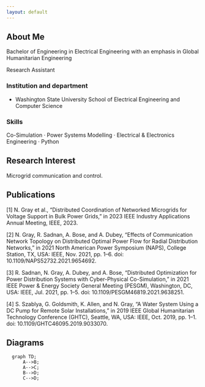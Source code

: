 ```yaml
---
layout: default
---
```


## About Me

Bachelor of Engineering in Electrical Engineering with an emphasis in Global Humanitarian Engineering

Research Assistant

### Institution and department
 - Washington State University School of Electrical Engineering and Computer Science

### Skills
Co-Simulation · Power Systems Modelling · Electrical & Electronics Engineering · Python 
## Research Interest
Microgrid communication and control.

## Publications

[1] N. Gray et al., “Distributed Coordination of Networked Microgrids for Voltage Support in Bulk Power Grids,” in 2023 IEEE Industry Applications Annual Meeting, IEEE, 2023.

[2] N. Gray, R. Sadnan, A. Bose, and A. Dubey, “Effects of Communication Network Topology on Distributed Optimal Power Flow for Radial Distribution Networks,” in 2021 North American Power Symposium (NAPS), College Station, TX, USA: IEEE, Nov. 2021, pp. 1–6. doi: 10.1109/NAPS52732.2021.9654692.

[3] R. Sadnan, N. Gray, A. Dubey, and A. Bose, “Distributed Optimization for Power Distribution Systems with Cyber-Physical Co-Simulation,” in 2021 IEEE Power & Energy Society General Meeting (PESGM), Washington, DC, USA: IEEE, Jul. 2021, pp. 1–5. doi: 10.1109/PESGM46819.2021.9638251.

[4] S. Szablya, G. Goldsmith, K. Allen, and N. Gray, “A Water System Using a DC Pump for Remote Solar Installations,” in 2019 IEEE Global Humanitarian Technology Conference (GHTC), Seattle, WA, USA: IEEE, Oct. 2019, pp. 1–1. doi: 10.1109/GHTC46095.2019.9033070.


## Diagrams
```mermaid
  graph TD;
      A-->B;
      A-->C;
      B-->D;
      C-->D;
```

